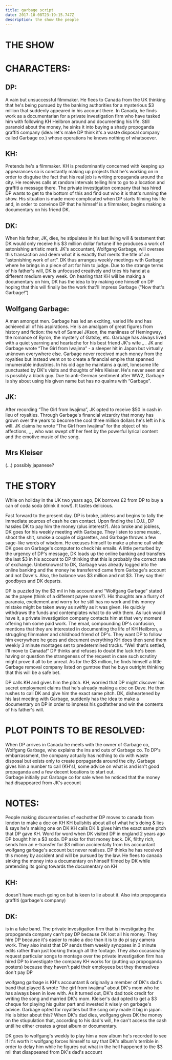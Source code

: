 ```yaml
---
title: garbage script
date: 2017-10-08T23:19:15.747Z
description: the show the people
---
```

THE SHOW
===

# CHARACTERS:
## DP:
A vain but unsuccessful filmmaker.  He flees to Canada from the UK thinking that he's being pursued by the banking authorities for a mysterious $3 million that suddenly appeared in his account there.  In Canada, he finds work as a documentarian for a private investigation firm who have tasked him with following KH Heilbron around and documenting his life.  Still paranoid about the money, he sinks it into buying a shady propoganda graffiti company (idea: let's make DP think it's a waste disposal company called Garbage co.) whose operations he knows nothing of whatsoever.

## KH:
Pretends he's a filmmaker.  KH is predominantly concerned with keeping up appearances so is constantly making up projects that he's working on in order to disguise the fact that his real job is writing propaganda around the city.  He receives calls at random intervals telling him to go to a location and graffiti a message there.  The private investigation company that has hired DP wants to get to the bottom of this and find out who it is that's running the show.  His situation is made more complicated when DP starts filming his life and, in order to convince DP that he himself is a filmmaker, begins making a documentary on his friend DK.

## DK:
When his father, JK, dies, he stipulates in his last living will & testament that DK would only receive his $3 million dollar fortune if he produces a work of astonishing artistic merit.  JK's accountant, Wolfgang Garbage, will oversee this transaction and deem what it is exactly that merits the title of an “astonishing work of art”.  DK thus arranges weekly meetings with Garbage where he brings in a piece of art for him to judge.  Due to the strange terms of his father's will, DK is unfocused creatively and tries his hand at a different medium every week.  On hearing that KH will be making a documentary on him, DK has the idea to try making one himself on DP hoping that this will finally be the work that'll impress Garbage (“Now that's Garbage!”) 

## Wolfgang Garbage:
A man amongst men.  Garbage has led an exciting, varied life and has achieved all of his aspirations.  He is an amalgam of great figures from history and fiction: the wit of Samuel JKson, the manliness of Hemingway, the romance of Byron, the mystery of Gatsby, etc.  Garbage has always lived with a quiet yearning and heartache for his best friend JK's wife _ . JK and Garbage wrote “The Girl from Iwajima” - a sleeper hit in Japan but virtually unknown everywhere else.  Garbage never received much money from the royalties but instead went on to create a financial empire that spanned innumerable industries.  In his old age he maintains a quiet, lonesome life punctuated by DK's visits and thoughts of Mrs Kleiser.  He's never seen and is possibly a black guy.  Due to anti-German sentiment after WW2, Garbage is shy about using his given name but has no qualms with “Garbage”.


## JK:
After recording “The Girl from Iwajima”, JK opted to receive $50 in cash in lieu of royalties.  Through Garbage's financial wizardry that money has grown over the years to become the cool three million dollars he's left in his will.  JK claims he wrote “The Girl from Iwajima” for the object of his affections, _ , who was swept off her feet by the powerful lyrical content and the emotive music of the song. 


## Mrs Kleiser
(…) possibly japanese?


THE STORY
===
While on holiday in the UK two years ago, DK borrows £2 from DP to buy a can of coda soda (drink it now!).  It tastes delicious.  

Fast forward to the present day.  DP is broke, jobless and begins to tally the immediate sources of cash he can contact.  Upon finding the I.O.U., DP hassles DK to pay him the money (plus interest?).  Also broke and jobless, DK goes for his weekly meeting with Garbage.  They listen to some music, shoot the shit, smoke a couple of cigarettes, and Garbage throws a few sage-like words of wisdom.  He excuses himself to make a phone call while DK goes on Garbage's computer to check his emails.  A little perturbed by the urgency of DP's message, DK loads up the online banking and transfers the last $3 in his account to DP thinking that this is probably the correct rate of exchange.  Unbeknownst to DK, Garbage was already logged into the online banking and the money he transferred came from Garbage's account and not Dave's.  Also, the balance was $3 million and not $3. They say their goodbyes and DK departs.  

DP is puzzled by the $3 mil in his account and “Wolfgang Garbage” stated as the payee (think of a different payee name?).  His thoughts are a flurry of paranoia, excitement and worry for he still has no work and this money mistake might be taken away as swiftly as it was given.  He quickly withdraws the funds and contemplates what to do with them.  As luck would have it, a private investigation company contacts him at that very moment offering him some paid work.  The email, compounding DP's confusion, mentions that they are interested in documenting the life of KH Heilbron, a struggling filmmaker and childhood friend of DP's.  They want DP to follow him everywhere he goes and document everything KH does then send them weekly 3 minute montages set to predetermined tracks.  “Well that's settled, I'll move to Canada!” DP thinks and refuses to doubt the luck he's been having or question the strangeness of the request in case such scrutiny might prove it all to be unreal.  As for the $3 million, he finds himself a little Garbage removal company listed on gumtree that he buys outright thinking that this will be a safe bet.  

DP calls KH and gives him the pitch. KH, worried that DP might discover his secret employment claims that he's already making a doc on Dave.  He then rushes to call DK and give him the exact same pitch.  DK, disheartened by his last meeting with Garbage, suddenly has the idea to make a documentary on DP in order to impress his godfather and win the contents of his father's will.  

# PLOT POINTS TO BE RESOLVED:
When DP arrives in Canada he meets with the owner of Garbage co, Wolfgang Garbage, who explains the ins and outs of Garbage co.  To DP's embarrassment, the company actually has nothing to do with waste disposal but exists only to create porpaganda around the city.  Garbage gives him a number to call (KH's), some advice on what is and isn't good propaganda and a few decent locations to start out.  
Garbage initially put Garbage co for sale when he noticed that the money had disappeared from JK's account 


# NOTES:
People making documentaries of eachother 
DP moves to canada from london to make a doc on KH
KH bullshits about all of what he's doing & lies & says he's making one on DK
KH calls DK & gives him the exact same pitch that DP gave KH.  Word for word
when DK visited DP in england 2 years ago DP bought him a $3 soda.  DP asks for that money back. DK, filthy rich, sends him an e-transfer for $3 million accidentally from his accountant wolfgang garbage's account but never realises.  DP thinks he has received this money by accident and will be pursued by the law.  He flees to canada sinking the money into a documentary on himself filmed by DK while pretending its going towards the documentary on KH

## KH: 
doesn't have much going on but is keen to lie about it.  Also into propoganda graffiti (garbage's company)

## DK: 
is in a fake band.  The private investigation firm that is investigating the propoganda company can't pay DP because DK lost all his money. They hire DP because it's easier to make a doc than it is to do pi spy camera work. They also insist that DP sends them weekly synopses in 3 minute edits rather than just looking through all the footage.  They also occasionally request particular songs to montage over
the private investigation firm has hired DP to investigate the company KH works for (putting up propoganda posters) because they haven't paid their employees but they themselves don't pay DP

wolfgang garbage is KH's accountant & originally a member of DK's dad's band that played & wrote “the girl from iwajima” about DK's mom who he has always been in love with.  As it turned out, DK's dad took credit for writing the song and married DK's mom.  Kleiser's dad opted to get a $3 cheque for playing his guitar part and invested it wisely on garbage's advice.  Garbage opted for royalties but the song only made it big in japan.  He is bitter about this?  When DK's dad dies, wolfgang gives DK the money on the stiupulation that, according to his dad's will, he can't access the cash until he either creates a great album or documentary. 

DK goes to wolfgang's weekly to play him a new album he's recorded to see if it's worth it
wolfgang forces himself to say that DK's album's terrible in order to delay him while he figures out what in the hell happened to the $3 mil that disappeared from DK's dad's account 	

